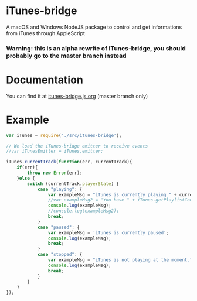 # iTunes-bridge
A macOS and Windows NodeJS package to control and get informations from iTunes through AppleScript
### Warning: this is an alpha rewrite of iTunes-bridge, you should probably go to the master branch instead
# Documentation
You can find it at [itunes-bridge.js.org](https://itunes-bridge.js.org) (master branch only)

# Example
```js
var iTunes = require('./src/itunes-bridge');

// We load the iTunes-bridge emitter to receive events
//var iTunesEmitter = iTunes.emitter;

iTunes.currentTrack(function(err, currentTrack){
    if(err){
        throw new Error(err);
    }else {
        switch (currentTrack.playerState) {
            case "playing": {
                var exampleMsg = "iTunes is currently playing " + currentTrack.name + " by " + currentTrack.artist + ' from the album "' + currentTrack.album + '". This song is ' + currentTrack.duration + 's long and will finish in ' + currentTrack.remainingTime + 's';
                //var exampleMsg2 = "You have " + iTunes.getPlaylistCount() + " playlists in your library and " + iTunes.getTrackCount() + " tracks!";
                console.log(exampleMsg);
                //console.log(exampleMsg2);
                break;
            }
            case "paused": {
                var exampleMsg = 'iTunes is currently paused';
                console.log(exampleMsg);
                break;
            }
            case "stopped": {
                var exampleMsg = "iTunes is not playing at the moment.";
                console.log(exampleMsg);
                break;
            }
        }
    }
});

``` 